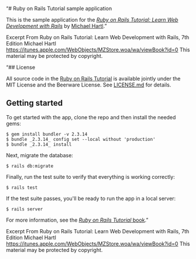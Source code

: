 “# Ruby on Rails Tutorial sample application

This is the sample application for the
[*Ruby on Rails Tutorial:
Learn Web Development with Rails*](https://www.railstutorial.org/)
by [Michael Hartl](https://www.michaelhartl.com/).”

Excerpt From
Ruby on Rails Tutorial: Learn Web Development with Rails, 7th Edition
Michael Hartl
https://itunes.apple.com/WebObjects/MZStore.woa/wa/viewBook?id=0
This material may be protected by copyright.

“## License

All source code in the [Ruby on Rails Tutorial](https://www.railstutorial.org/)
is available jointly under the MIT License and the Beerware License. See
[LICENSE.md](LICENSE.md) for details.

## Getting started

To get started with the app, clone the repo and then install the needed gems:

```
$ gem install bundler -v 2.3.14
$ bundle _2.3.14_ config set --local without 'production'
$ bundle _2.3.14_ install
```

Next, migrate the database:

```
$ rails db:migrate
```

Finally, run the test suite to verify that everything is working correctly:

```
$ rails test
```

If the test suite passes, you'll be ready to run the app in a local server:

```
$ rails server
```

For more information, see the
[*Ruby on Rails Tutorial* book](https://www.railstutorial.org/book).”

Excerpt From
Ruby on Rails Tutorial: Learn Web Development with Rails, 7th Edition
Michael Hartl
https://itunes.apple.com/WebObjects/MZStore.woa/wa/viewBook?id=0
This material may be protected by copyright.